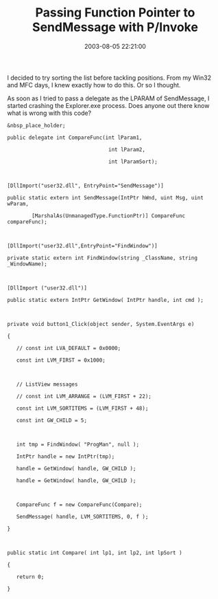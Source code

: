 ﻿---
layout: post
title: "Passing Function Pointer to SendMessage with P/Invoke"
comments: false
date: 2003-08-05 22:21:00
categories:
 - Technology
subtext-id: cb67d046-694b-40d0-8990-09e33a1196de
alias: /blog/Passing-Function-Pointer-to-SendMessage-with-PInvoke.aspx
---


I decided to try sorting the list before tackling positions. From my Win32 and MFC days, I knew exactly how to do this. Or so I thought.

As soon as I tried to pass a delegate as the LPARAM of SendMessage, I started crashing the Explorer.exe process. Does anyone out there know what is wrong with this code?
    
    &nbsp_place_holder;
    
    public delegate int CompareFunc(int lParam1,
      
                                     int lParam2,
      
                                     int lParamSort);
      
    
      
    [DllImport("user32.dll", EntryPoint="SendMessage")]
      
    public static extern int SendMessage(IntPtr hWnd, uint Msg, uint wParam,
      
            [MarshalAs(UnmanagedType.FunctionPtr)] CompareFunc compareFunc);
      
    
      
    [DllImport("user32.dll",EntryPoint="FindWindow")]
      
    private static extern int FindWindow(string _ClassName, string _WindowName);
      
    
      
    [DllImport ("user32.dll")]
      
    public static extern IntPtr GetWindow( IntPtr handle, int cmd );
      
    
      
    private void button1_Click(object sender, System.EventArgs e)
      
    {
      
       // const int LVA_DEFAULT = 0x0000; 
      
       const int LVM_FIRST = 0x1000;
      
    
      
       // ListView messages 
      
       // const int LVM_ARRANGE = (LVM_FIRST + 22); 
      
       const int LVM_SORTITEMS = (LVM_FIRST + 48); 
      
       const int GW_CHILD = 5; 
      
    
      
       int tmp = FindWindow( "ProgMan", null ); 
      
       IntPtr handle = new IntPtr(tmp); 
      
       handle = GetWindow( handle, GW_CHILD ); 
      
       handle = GetWindow( handle, GW_CHILD ); 
      
    
      
       CompareFunc f = new CompareFunc(Compare); 
      
       SendMessage( handle, LVM_SORTITEMS, 0, f );
      
    }
      
    
      
    public static int Compare( int lp1, int lp2, int lpSort )
      
    {
      
       return 0;
      
    }
